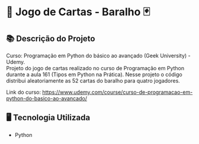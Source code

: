 # 🐍 Jogo de Cartas - Baralho 🃏

## 📚 Descrição do Projeto
Curso: Programação em Python do básico ao avançado (Geek University) - Udemy.
<br>Projeto do jogo de cartas realizado no curso de Programação em Python durante a aula 161 (Tipos em Python na Prática).
Nesse projeto o código distribui aleatoriamente as 52 cartas do baralho para quatro jogadores.

Link do curso: https://www.udemy.com/course/curso-de-programacao-em-python-do-basico-ao-avancado/


## 🖥️ Tecnologia Utilizada
- Python
